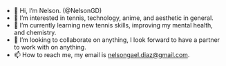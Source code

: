 - 👋 Hi, I’m Nelson. (@NelsonGD)
- 👀 I’m interested in tennis, technology, anime, and aesthetic in general.
- 🌱 I’m currently learning new tennis skills, improving my mental health, and chemistry.
- 💞️ I’m looking to collaborate on anything, I look forward to have a partner to work with on anything.
- 📫 How to reach me, my email is nelsongael.diaz@gmail.com.

<!---
NelsonGD/NelsonGD is a ✨ special ✨ repository because its `README.md` (this file) appears on your GitHub profile.
You can click the Preview link to take a look at your changes.
--->

